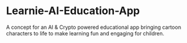 # Learnie-AI-Education-App
A concept for an AI &amp; Crypto powered educational app bringing cartoon characters to life to make learning fun and engaging for children.
